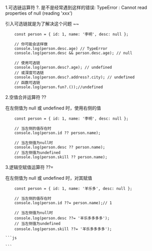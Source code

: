 1.可选链运算符 ?.
是不是经常遇到这样的错误: 
TypeError : Cannot read properties of null (reading 'xxx')

引入可选链就是为了解决这个问题 ~~

        const person = { id: 1, name: '李明', desc: null };
 
        // 你可能会这样做
        console.log(person.desc.age) // TypeError 
        console.log(person.desc && person.desc.age); // null
 
        // 使用可选链
        console.log(person.desc?.age); // undefined
        // 或深度可选链
        console.log(person.desc?.address?.city); // undefined
        // 函数可选链
        console.log(person.fun?.());//undefined
2.空值合并运算符 ??

 在左侧值为 null 或 undefined  时，使用右侧的值

        const person = { id: 1, name: '李明', desc: null };
 
        // 当左侧的值存在时
        console.log(person.id ?? person.name);
 
        // 当左侧值为null时
        console.log(person.desc ?? person.name);
        // 当左侧值为undefined
        console.log(person.skill ?? person.name);
3.逻辑空赋值运算符  ??= 

在左侧值为 null 或 undefined  时，对其赋值

        const person = { id: 1, name: '羊乐多', desc: null };
 
        // 当左侧的值存在时
        console.log(person.id ??= person.name);// 1
 
        // 当左侧值为null时
        console.log(person.desc ??= '羊乐多多多多');
        // 当左侧值为undefined
        console.log(person.skill ??= '羊乐多多多多');
		
	```js
	
	```
	